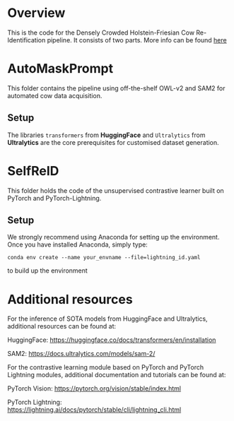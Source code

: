 # Overview
This is the code for the Densely Crowded Holstein-Friesian Cow Re-Identification pipeline. It consists of two parts. More info can be found [here](https://phoenix4582.github.io/dazzlecows.github.io/)

# AutoMaskPrompt
This folder contains the pipeline using off-the-shelf OWL-v2 and SAM2 for automated cow data acquisition.
## Setup
The libraries `transformers` from **HuggingFace** and `Ultralytics` from **Ultralytics** are the core prerequisites for customised dataset generation.

# SelfReID
This folder holds the code of the unsupervised contrastive learner built on PyTorch and PyTorch-Lightning.
## Setup
We strongly recommend using Anaconda for setting up the environment. Once you have installed Anaconda, simply type:
```
conda env create --name your_envname --file=lightning_id.yaml
```
to build up the environment

# Additional resources

For the inference of SOTA models from HuggingFace and Ultralytics, additional resources can be found at:

HuggingFace: https://huggingface.co/docs/transformers/en/installation

SAM2: https://docs.ultralytics.com/models/sam-2/

For the contrastive learning module based on PyTorch and PyTorch Lightning modules, additional documentation and tutorials can be found at:

PyTorch Vision: https://pytorch.org/vision/stable/index.html

PyTorch Lightning: https://lightning.ai/docs/pytorch/stable/cli/lightning_cli.html

